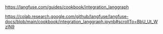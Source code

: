 https://langfuse.com/guides/cookbook/integration_langgraph

https://colab.research.google.com/github/langfuse/langfuse-docs/blob/main/cookbook/integration_langgraph.ipynb#scrollTo=BbU_Ut_WzIN9
